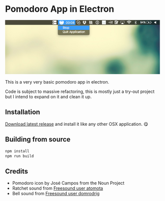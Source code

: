 # Pomodoro App in Electron

![App icon in OSX tray displaying time](screenshots/example.png "Pomodoro app screenshot")

This is a very very basic pomodoro app in electron. 

Code is subject to massive refactoring, this is mostly just a try-out project but I intend to expand on it and clean it up.

## Installation

[Download latest release](https://github.com/veloxy/pomodoro-electron/releases) and install it like any other OSX application. 😋

## Building from source

```
npm install
npm run build
```

## Credits

- Pomodoro icon by José Campos from the Noun Project
- Ratchet sound from [Freesound user atomota](http://www.freesound.org/people/atomota/)
- Bell sound from [Freesound user domrodrig](http://www.freesound.org/people/domrodrig/)
